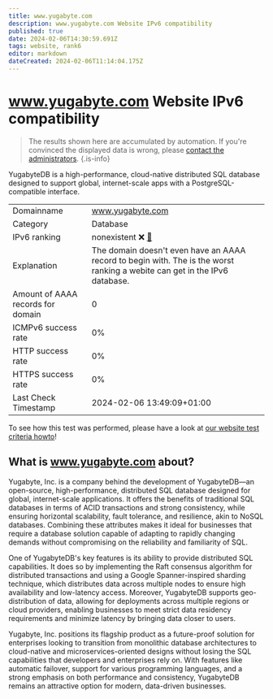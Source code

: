 ```yaml
---
title: www.yugabyte.com
description: www.yugabyte.com Website IPv6 compatibility
published: true
date: 2024-02-06T14:30:59.691Z
tags: website, rank6
editor: markdown
dateCreated: 2024-02-06T11:14:04.175Z
---
```


# www.yugabyte.com Website IPv6 compatibility

> The results shown here are accumulated by automation. If you're convinced the displayed data is wrong, please [contact the administrators](/howto/chat). 
{.is-info}

YugabyteDB is a high-performance, cloud-native distributed SQL database designed to support global, internet-scale apps with a PostgreSQL-compatible interface.


|   |   |
| - | - |
| Domainname | www.yugabyte.com
| Category | Database |
| IPv6 ranking | nonexistent :x: [🔗](/howto/ranking) |
| Explanation | The domain doesn't even have an AAAA record to begin with. The is the worst ranking a webite can get in the IPv6 database. |
| Amount of AAAA records for domain | 0 |
| ICMPv6 success rate | 0%|
| HTTP success rate | 0% |
| HTTPS success rate | 0% |
| Last Check Timestamp | 2024-02-06 13:49:09+01:00 |

To see how this test was performed, please have a look at [our website test criteria howto](/howto/testcriteria/website)!


## What is www.yugabyte.com about?
Yugabyte, Inc. is a company behind the development of YugabyteDB—an open-source, high-performance, distributed SQL database designed for global, internet-scale applications. It offers the benefits of traditional SQL databases in terms of ACID transactions and strong consistency, while ensuring horizontal scalability, fault tolerance, and resilience, akin to NoSQL databases. Combining these attributes makes it ideal for businesses that require a database solution capable of adapting to rapidly changing demands without compromising on the reliability and familiarity of SQL.

One of YugabyteDB's key features is its ability to provide distributed SQL capabilities. It does so by implementing the Raft consensus algorithm for distributed transactions and using a Google Spanner-inspired sharding technique, which distributes data across multiple nodes to ensure high availability and low-latency access. Moreover, YugabyteDB supports geo-distribution of data, allowing for deployments across multiple regions or cloud providers, enabling businesses to meet strict data residency requirements and minimize latency by bringing data closer to users.

Yugabyte, Inc. positions its flagship product as a future-proof solution for enterprises looking to transition from monolithic database architectures to cloud-native and microservices-oriented designs without losing the SQL capabilities that developers and enterprises rely on. With features like automatic failover, support for various programming languages, and a strong emphasis on both performance and consistency, YugabyteDB remains an attractive option for modern, data-driven businesses.


